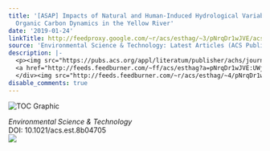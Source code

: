 ```yaml
---
title: '[ASAP] Impacts of Natural and Human-Induced Hydrological Variability on Particulate
  Organic Carbon Dynamics in the Yellow River'
date: '2019-01-24'
linkTitle: http://feedproxy.google.com/~r/acs/esthag/~3/pNrqDr1wJVE/acs.est.8b04705
source: 'Environmental Science & Technology: Latest Articles (ACS Publications)'
description: |-
  <p><img src="https://pubs.acs.org/appl/literatum/publisher/achs/journals/content/esthag/0/esthag.ahead-of-print/acs.est.8b04705/20190123/images/medium/es-2018-047056_0005.gif" alt="TOC Graphic"/></p><div><cite>Environmental Science & Technology</cite></div><div>DOI: 10.1021/acs.est.8b04705</div><div class="feedflare">
  <a href="http://feeds.feedburner.com/~ff/acs/esthag?a=pNrqDr1wJVE:UWj93DxaHco:yIl2AUoC8zA"><img src="http://feeds.feedburner.com/~ff/acs/esthag?d=yIl2AUoC8zA" border="0"></img></a>
  </div><img src="http://feeds.feedburner.com/~r/acs/esthag/~4/pNrqDr1wJVE" height="1" width="1" ...
disable_comments: true
---
```

<p><img src="https://pubs.acs.org/appl/literatum/publisher/achs/journals/content/esthag/0/esthag.ahead-of-print/acs.est.8b04705/20190123/images/medium/es-2018-047056_0005.gif" alt="TOC Graphic"/></p><div><cite>Environmental Science & Technology</cite></div><div>DOI: 10.1021/acs.est.8b04705</div><div class="feedflare">
<a href="http://feeds.feedburner.com/~ff/acs/esthag?a=pNrqDr1wJVE:UWj93DxaHco:yIl2AUoC8zA"><img src="http://feeds.feedburner.com/~ff/acs/esthag?d=yIl2AUoC8zA" border="0"></img></a>
</div><img src="http://feeds.feedburner.com/~r/acs/esthag/~4/pNrqDr1wJVE" height="1" width="1" ...